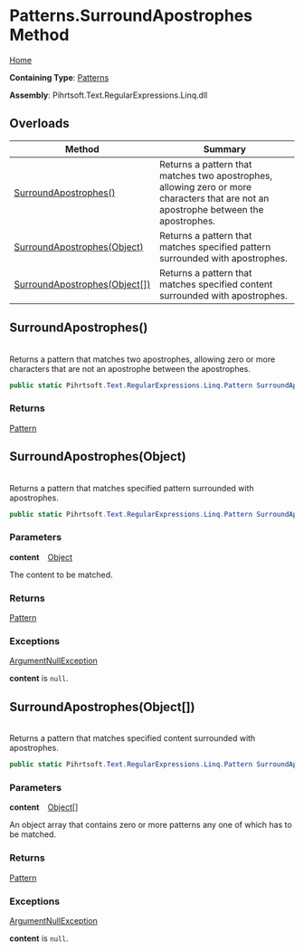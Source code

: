 # Patterns\.SurroundApostrophes Method

[Home](../../../../../../README.md)

**Containing Type**: [Patterns](../README.md)

**Assembly**: Pihrtsoft\.Text\.RegularExpressions\.Linq\.dll

## Overloads

| Method | Summary |
| ------ | ------- |
| [SurroundApostrophes()](#Pihrtsoft_Text_RegularExpressions_Linq_Patterns_SurroundApostrophes) | Returns a pattern that matches two apostrophes, allowing zero or more characters that are not an apostrophe between the apostrophes\. |
| [SurroundApostrophes(Object)](#Pihrtsoft_Text_RegularExpressions_Linq_Patterns_SurroundApostrophes_System_Object_) | Returns a pattern that matches specified pattern surrounded with apostrophes\. |
| [SurroundApostrophes(Object\[\])](#Pihrtsoft_Text_RegularExpressions_Linq_Patterns_SurroundApostrophes_System_Object___) | Returns a pattern that matches specified content surrounded with apostrophes\. |

## SurroundApostrophes\(\) <a id="Pihrtsoft_Text_RegularExpressions_Linq_Patterns_SurroundApostrophes"></a>

\
Returns a pattern that matches two apostrophes, allowing zero or more characters that are not an apostrophe between the apostrophes\.

```csharp
public static Pihrtsoft.Text.RegularExpressions.Linq.Pattern SurroundApostrophes()
```

### Returns

[Pattern](../../Pattern/README.md)

## SurroundApostrophes\(Object\) <a id="Pihrtsoft_Text_RegularExpressions_Linq_Patterns_SurroundApostrophes_System_Object_"></a>

\
Returns a pattern that matches specified pattern surrounded with apostrophes\.

```csharp
public static Pihrtsoft.Text.RegularExpressions.Linq.Pattern SurroundApostrophes(object content)
```

### Parameters

**content** &ensp; [Object](https://docs.microsoft.com/en-us/dotnet/api/system.object)

The content to be matched\.

### Returns

[Pattern](../../Pattern/README.md)

### Exceptions

[ArgumentNullException](https://docs.microsoft.com/en-us/dotnet/api/system.argumentnullexception)

**content** is `null`\.

## SurroundApostrophes\(Object\[\]\) <a id="Pihrtsoft_Text_RegularExpressions_Linq_Patterns_SurroundApostrophes_System_Object___"></a>

\
Returns a pattern that matches specified content surrounded with apostrophes\.

```csharp
public static Pihrtsoft.Text.RegularExpressions.Linq.Pattern SurroundApostrophes(params object[] content)
```

### Parameters

**content** &ensp; [Object](https://docs.microsoft.com/en-us/dotnet/api/system.object)\[\]

An object array that contains zero or more patterns any one of which has to be matched\.

### Returns

[Pattern](../../Pattern/README.md)

### Exceptions

[ArgumentNullException](https://docs.microsoft.com/en-us/dotnet/api/system.argumentnullexception)

**content** is `null`\.

